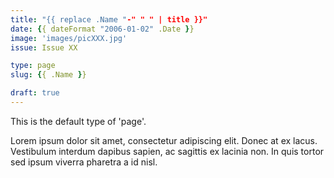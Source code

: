 ```yaml
---
title: "{{ replace .Name "-" " " | title }}"
date: {{ dateFormat "2006-01-02" .Date }}
image: 'images/picXXX.jpg'
issue: Issue XX

type: page
slug: {{ .Name }}

draft: true
---
```


This is the default type of 'page'.

Lorem ipsum dolor sit amet, consectetur adipiscing elit. Donec at ex lacus. Vestibulum interdum dapibus sapien, ac sagittis ex lacinia non. In quis tortor sed ipsum viverra pharetra a id nisl.